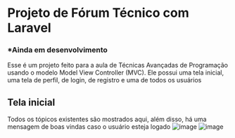 # Projeto de Fórum Técnico com Laravel
### *Ainda em desenvolvimento
Esse é um projeto feito para a aula de Técnicas Avançadas de Programação usando o modelo Model View Controller (MVC). Ele possui uma tela inicial, uma tela de perfil, de login, de registro e uma de todos os usuários

## Tela inicial
Todos os tópicos existentes são mostrados aqui, além disso, há uma mensagem de boas vindas caso o usuário esteja logado
![image](https://github.com/LucasFARocha/Forum_TAP/assets/109397963/3190680f-9c6d-4779-af20-834468522b26)
![image](https://github.com/LucasFARocha/Forum_TAP/assets/109397963/49dc9c91-933b-48f6-b1d2-3e945ee5b2e8)
